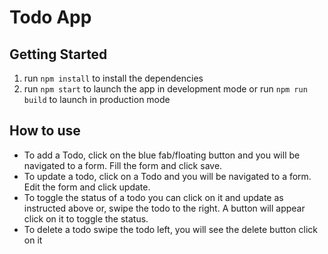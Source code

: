 # Todo App

## Getting Started

1. run `npm install` to install the dependencies
2. run `npm start` to launch the app in development mode or run `npm run build` to launch in production mode

## How to use

- To add a Todo, click on the blue fab/floating button and you will be navigated to a form. Fill the form and click save.
- To update a todo, click on a Todo and you will be navigated to a form. Edit the form and click update.
- To toggle the status of a todo you can click on it and update as instructed above or, swipe the todo to the right. A button will appear click on it to toggle the status.
- To delete a todo swipe the todo left, you will see the delete button click on it
